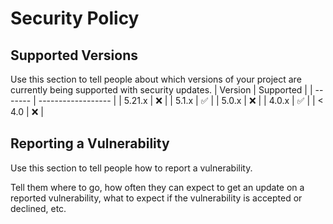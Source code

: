 # Security Policy

## Supported Versions

Use this section to tell people about which versions of your project are
currently being supported with security updates.
| Version | Supported          |
| ------- | ------------------ |
| 5.21.x  | :x:                |
| 5.1.x   | :white_check_mark: |
| 5.0.x   | :x:                |
| 4.0.x   | :white_check_mark: |
| < 4.0   | :x:                |

## Reporting a Vulnerability

Use this section to tell people how to report a vulnerability.

Tell them where to go, how often they can expect to get an update on a
reported vulnerability, what to expect if the vulnerability is accepted or
declined, etc.
